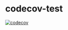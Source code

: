 # codecov-test

[![codecov](https://codecov.io/gh/ypconstante/codecov-test/branch/master/graph/badge.svg)](https://codecov.io/gh/ypconstante/codecov-test)
